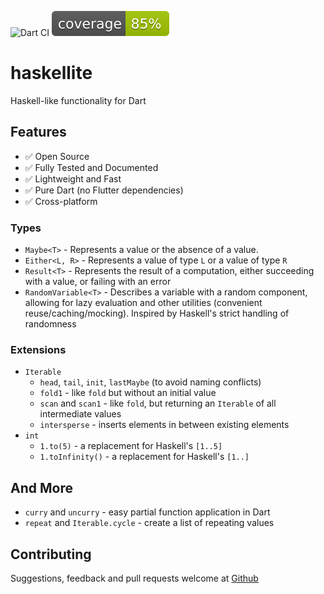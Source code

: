 ![Dart CI](https://github.com/cameron1024/haskellite/workflows/Dart%20CI/badge.svg)
![Coverage](https://raw.githubusercontent.com/cameron1024/haskellite/master/coverage_badge.svg?sanitize=true)

# haskellite

Haskell-like functionality for Dart

## Features

 - ✅ Open Source
 - ✅ Fully Tested and Documented
 - ✅ Lightweight and Fast
 - ✅ Pure Dart (no Flutter dependencies)
 - ✅ Cross-platform
 
### Types

 - `Maybe<T>` - Represents a value or the absence of a value. 
 - `Either<L, R>` - Represents a value of type `L` or a value of type `R`
 - `Result<T>` - Represents the result of a computation, either succeeding with a value, or failing with an error
 - `RandomVariable<T>` - Describes a variable with a random component, allowing for lazy evaluation and other utilities (convenient reuse/caching/mocking). Inspired by Haskell's strict handling of randomness

### Extensions

 - `Iterable`
    - `head`, `tail`, `init`, `lastMaybe` (to avoid naming conflicts)
    - `fold1` - like `fold` but without an initial value
    - `scan` and `scan1` - like `fold`, but returning an `Iterable` of all intermediate values
    - `intersperse` - inserts elements in between existing elements
 - `int`
    - `1.to(5)` - a replacement for Haskell's `[1..5]`
    - `1.toInfinity()` - a replacement for Haskell's `[1..]`
 
## And More

 - `curry` and `uncurry` - easy partial function application in Dart 
 - `repeat` and `Iterable.cycle` - create a list of repeating values

## Contributing

Suggestions, feedback and pull requests welcome at [Github](https://github.com/cameron1024/haskellite)
